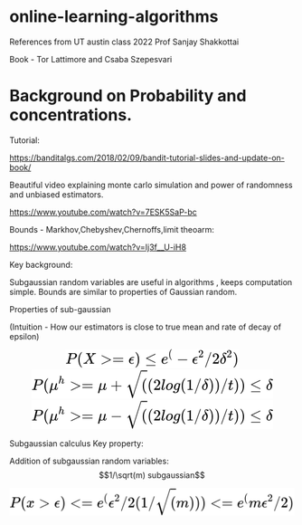 # online-learning-algorithms
References from UT austin class 2022 Prof Sanjay Shakkottai 

Book - Tor Lattimore and Csaba Szepesvari



# Background on Probability and concentrations.

Tutorial:

https://banditalgs.com/2018/02/09/bandit-tutorial-slides-and-update-on-book/

Beautiful video explaining monte carlo simulation and power of randomness and unbiased estimators.

https://www.youtube.com/watch?v=7ESK5SaP-bc

Bounds - Markhov,Chebyshev,Chernoffs,limit theoarm:

https://www.youtube.com/watch?v=Ij3f__U-iH8


Key background:

Subgaussian random variables are useful in algorithms , keeps computation simple. Bounds are similar to properties of Gaussian random. 

Properties of sub-gaussian

(Intuition - How our estimators is close to true mean and rate of decay of epsilon)

<!-- $$
P(X>=\epsilon) \leq e^(-\epsilon^2/2\delta^2)
$$ --> 

<div align="center"><img style="background: white;" src="svg/YcI8ikq4Fo.svg"></div>
<!-- $$
P(\mu^h >= \mu + \sqrt((2log(1/\delta))/t)) \leq \delta
$$ --> 

<div align="center"><img style="background: white;" src="svg/RYzjvAo5Va.svg"></div>

<!-- $$
P(\mu^h >= \mu - \sqrt((2log(1/\delta))/t)) \leq \delta
$$ --> 

<div align="center"><img style="background: white;" src="svg/gpWkBX86GB.svg"></div>

Subgaussian calculus Key property:

Addition of subgaussian random variables: $$1/\sqrt(m) subgaussian$$

<!-- $$
P(x > \epsilon) <= e^(\epsilon^2/2(1/\sqrt(m)))   
                <= e^(m\epsilon^2/2)
$$ --> 

<div align="center"><img style="background: white;" src="svg/z6GmlgTQeg.svg"></div>